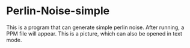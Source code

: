 # Perlin-Noise-simple
This is a program that can generate simple perlin noise. After running, a PPM file will appear. This is a picture, which can also be opened in text mode.

